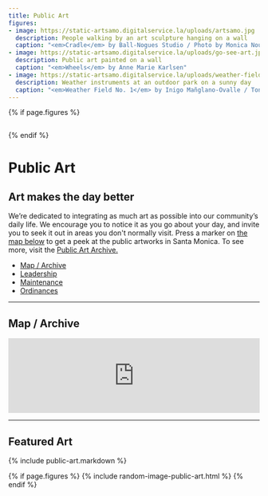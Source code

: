 ```yaml
---
title: Public Art
figures:
- image: https://static-artsamo.digitalservice.la/uploads/artsamo.jpg
  description: People walking by an art sculpture hanging on a wall
  caption: "<em>Cradle</em> by Ball-Nogues Studio / Photo by Monica Nouwens"
- image: https://static-artsamo.digitalservice.la/uploads/go-see-art.jpg
  description: Public art painted on a wall
  caption: "<em>Wheels</em> by Anne Marie Karlsen"
- image: https://static-artsamo.digitalservice.la/uploads/weather-field-tongva.jpg
  description: Weather instruments at an outdoor park on a sunny day
  caption: "<em>Weather Field No. 1</em> by Inigo Mañglano-Ovalle / Tongva Park, 2013"
---
```


{% if page.figures %}
<figure>
  <img height="1" alt="" />
  <figcaption></figcaption>
</figure>
{% endif %}

Public Art
==========

## Art makes the day better

We’re dedicated to integrating as much art as possible into our community’s daily life. We encourage you to notice it as you go about your day, and invite you to seek it out in areas you don't normally visit. Press a marker on [the map below](#map) to get a peek at the public artworks in Santa Monica. To see more, visit the [Public Art Archive.](http://www.publicartarchive.org/santamonica)

<nav class="action" markdown="1">

<!--
*   [Percent for Art Commissions](#map)
-->
*   [Map / Archive](#map)
*   [Leadership](/about/#public-art-committee)
*   [Maintenance](/about/#maintenance)
*   [Ordinances](/about/#ordinances)

</nav>


* * *


Map / Archive
-------------

<div class="map" id="map"><iframe width="300" height="150" style="border-width: 0; width: 100%; height: calc(100vh - calc(var(--vertical-rhythm) * 2));" src="https://www.publicartarchive.org/paa_map/50303"></iframe></div>


* * *


Featured Art
-------------

{% include public-art.markdown %}



{% if page.figures %}
{% include random-image-public-art.html %}
{% endif %}
